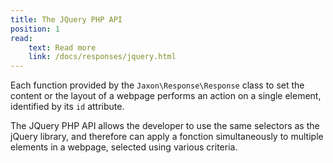 ```yaml
---
title: The JQuery PHP API
position: 1
read:
    text: Read more
    link: /docs/responses/jquery.html
---
```


Each function provided by the `Jaxon\Response\Response` class to set the content or the layout of a webpage performs an action on a single element, identified by its `id` attribute.

The JQuery PHP API allows the developer to use the same selectors as the jQuery library, and therefore can apply a fonction simultaneously to multiple elements in a webpage, selected using various criteria.
